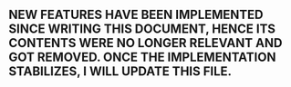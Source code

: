 ## NEW FEATURES HAVE BEEN IMPLEMENTED SINCE WRITING THIS DOCUMENT, HENCE ITS CONTENTS WERE NO LONGER RELEVANT AND GOT REMOVED. ONCE THE IMPLEMENTATION STABILIZES, I WILL UPDATE THIS FILE.
